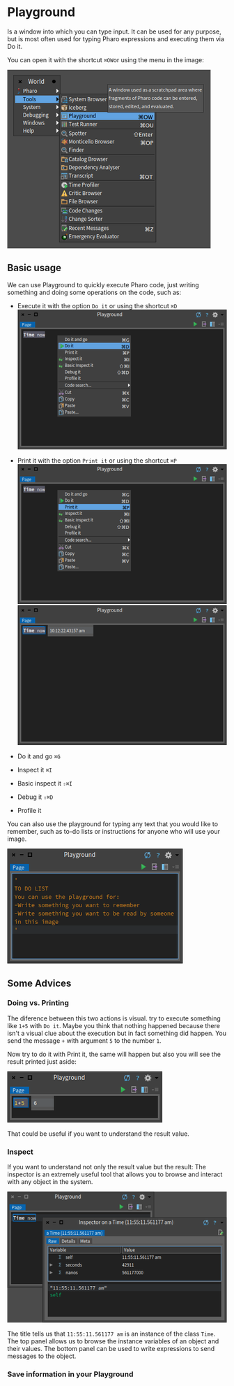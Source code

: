 # Playground
Is a window into which you can type input. It can be used for any purpose, 
but is most often used for typing Pharo expressions and executing them via Do it.

You can open it with the shortcut `⌘OW`or using the menu in the image: 

![open playground from the image](playground_open_from_image.png)

## Basic usage
We can use Playground to quickly execute Pharo code, just writing something and doing some operations on the code, such as:
* Execute it with the option `Do it` or using the shortcut `⌘D`
![Do it command on playground](playground_do_it.png)

* Print it with the option `Print it` or using the shortcut `⌘P`
![Print it command on playground](playground_print_it.png)
![Print it result on playground](playground_print_result.png)

* Do it and go `⌘G`
* Inspect it `⌘I`
* Basic inspect it `⇧⌘I`
* Debug it `⇧⌘D`
* Profile it

You can also use the playground for typing any text that you would like to remember, such as to-do lists or instructions for anyone who will use your image.

![Text on the playground](Playgorund_with_only_text.png)

## Some Advices
### Doing vs. Printing
The diference between this two actions is visual. try to execute something like `1+5` with `Do it`. Maybe you think that nothing happened because there isn't a visual clue about the execution but in fact something did happen. You send the message `+` with argument `5` to the number `1`.

Now try to do it with Print it, the same will happen but also you will see the result printed just aside:

![Print the sum using the playground](playground_print_sum.png)

That could be useful if you want to understand the result value.
### Inspect
If you want to understand not only the result value but the result: The inspector is an extremely useful tool that allows you to browse and interact with any object in the system.

![Inspect on Time now](playground_inspect_on_Time_now.png)

The title tells us that `11:55:11.561177 am` is an instance of the class `Time`. The top panel allows us to browse the instance variables of an object and their values. The bottom panel can be used to write expressions to send messages to the object. 

### Save information in your Playground
###

